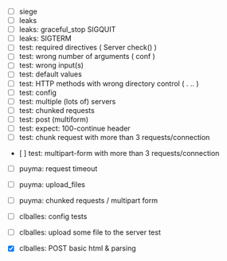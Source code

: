 - [ ] siege
- [ ] leaks
- [ ] leaks: graceful\_stop SIGQUIT
- [ ] leaks: SIGTERM
- [ ] test: required directives ( Server check() )
- [ ] test: wrong number of arguments ( conf )
- [ ] test: wrong input(s)
- [ ] test: default values
- [ ] test: HTTP methods with wrong directory control ( . .. )
- [ ] test: config
- [ ] test: multiple (lots of) servers
- [ ] test: chunked requests
- [ ] test: post (multiform)
- [ ] test: expect: 100-continue header
- [ ] test: chunk request with more than 3 requests/connection
- [ ] test: multipart-form with more than 3 requests/connection

- [ ] puyma: request timeout
- [ ] puyma: upload\_files
- [ ] puyma: chunked requests / multipart form 

- [ ] clballes: config tests
- [ ] clballes: upload some file to the server test
- [x] clballes: POST basic html & parsing
